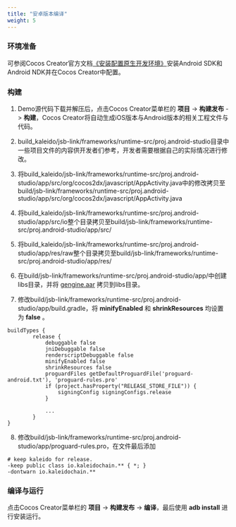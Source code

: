 ```yaml
---
title: "安卓版本编译"
weight: 5
---
```


### 环境准备

可参阅Cocos Creator官方文档<a href="https://docs.cocos.com/creator/2.1/manual/zh/publish/setup-native-development.html" target="_blank">《安装配置原生开发环境》</a>安装Android SDK和Android NDK并在Cocos Creator中配置。

### 构建

1. Demo源代码下载并解压后，点击Cocos Creator菜单栏的 <b>项目</b> -> <b>构建发布</b> -> <b>构建</b>，Cocos Creator将自动生成iOS版本与Android版本的相关工程文件与代码。

2. build_kaleido/jsb-link/frameworks/runtime-src/proj.android-studio目录中一些项目文件的内容供开发者们参考，开发者需要根据自己的实际情况进行修改。

3. 将build_kaleido/jsb-link/frameworks/runtime-src/proj.android-studio/app/src/org/cocos2dx/javascript/AppActivity.java中的修改拷贝至build/jsb-link/frameworks/runtime-src/proj.android-studio/app/src/org/cocos2dx/javascript/AppActivity.java

4. 将build_kaleido/jsb-link/frameworks/runtime-src/proj.android-studio/app/src/io整个目录拷贝至build/jsb-link/frameworks/runtime-src/proj.android-studio/app/src/

5. 将build_kaleido/jsb-link/frameworks/runtime-src/proj.android-studio/app/res/raw整个目录拷贝至build/jsb-link/frameworks/runtime-src/proj.android-studio/app/res/

6. 在build/jsb-link/frameworks/runtime-src/proj.android-studio/app/中创建libs目录，并将 <a href="https://github.com/kaleidochain/doudizhu/raw/master/KaleidoDoudizhuDemo/build_kaleido/jsb-link/frameworks/runtime-src/proj.android-studio/app/libs/gengine.aar">gengine.aar</a> 拷贝到libs目录。

7. 修改build/jsb-link/frameworks/runtime-src/proj.android-studio/app/build.gradle，将 <b>minifyEnabled</b> 和 <b>shrinkResources</b> 均设置为 <b>false</b> 。
```
buildTypes {
        release {
            debuggable false
            jniDebuggable false
            renderscriptDebuggable false
            minifyEnabled false
            shrinkResources false
            proguardFiles getDefaultProguardFile('proguard-android.txt'), 'proguard-rules.pro'
            if (project.hasProperty("RELEASE_STORE_FILE")) {
                signingConfig signingConfigs.release
            }

            ...
        }
}
```

8. 修改build/jsb-link/frameworks/runtime-src/proj.android-studio/app/proguard-rules.pro，在文件最后添加
```
# keep kaleido for release.
-keep public class io.kaleidochain.** { *; }
-dontwarn io.kaleidochain.**
```

### 编译与运行

点击Cocos Creator菜单栏的 <b>项目</b> -> <b>构建发布</b> -> <b>编译</b>，最后使用 <b>adb install</b> 进行安装运行。
